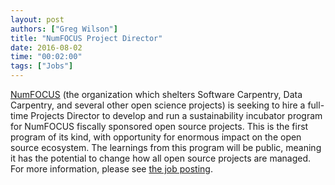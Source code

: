 ```yaml
---
layout: post
authors: ["Greg Wilson"]
title: "NumFOCUS Project Director"
date: 2016-08-02
time: "00:02:00"
tags: ["Jobs"]
---
```


[NumFOCUS](http://numfocus.org) (the organization which shelters
Software Carpentry, Data Carpentry, and several other open science
projects) is seeking to hire a full-time Projects Director to develop
and run a sustainability incubator program for NumFOCUS fiscally
sponsored open source projects. This is the first program of its kind,
with opportunity for enormous impact on the open source ecosystem. The
learnings from this program will be public, meaning it has the
potential to change how all open source projects are managed.  For
more information, please see [the job
posting](http://www.numfocus.org/blog/projects-director-job-posting).
